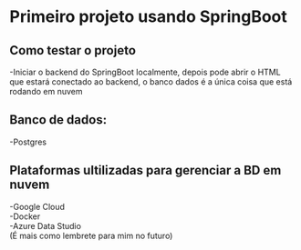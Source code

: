 <h1>Primeiro projeto usando SpringBoot</h1>
<h2>Como testar o projeto</h2>
-Iniciar o backend do SpringBoot localmente, depois pode abrir o HTML que estará conectado ao backend, o banco dados é a única coisa que está rodando em nuvem

<h2>Banco de dados:</h2>
-Postgres

<h2>Plataformas ultilizadas para gerenciar a BD em nuvem</h2>
-Google Cloud<br>
-Docker<br>
-Azure Data Studio<br>
(É mais como lembrete para mim no futuro)
